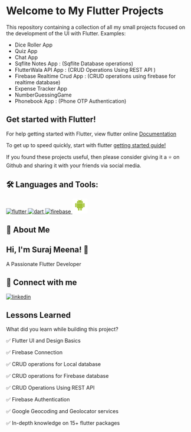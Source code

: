 
# Welcome to My Flutter Projects

This repository containing a collection of all my small projects focused on the development of the UI with Flutter. Examples:

* Dice Roller App
* Quiz App
* Chat App
* Sqflite Notes App : (Sqflite Database operations)
* FlutterWala API App : (CRUD Operations Using REST API )
* Firebase Realtime Crud App : (CRUD operations using firebase for realtime database)
* Expense Tracker App
* NumberGuessingGame
* Phonebook App : (Phone OTP Authentication)
## Get started with Flutter!

For help getting started with Flutter, view flutter online [Documentation](https://flutter.dev/)

To get up to speed quickly, start with flutter [getting started guide!](https://docs.flutter.dev/get-started/install)


If you found these projects useful, then please consider giving it a ⭐ on Github and sharing it with your friends via social media.

## 🛠 Languages and Tools:
<p align="left">
<a href="https://flutter.dev" target="_blank" rel="noreferrer"> <img src="https://www.vectorlogo.zone/logos/flutterio/flutterio-icon.svg" alt="flutter" width="40" height="40"/> </a> 
<a href="https://dart.dev" target="_blank" rel="noreferrer"> <img src="https://www.vectorlogo.zone/logos/dartlang/dartlang-icon.svg" alt="dart" width="40" height="40"/> </a> 
<a href="https://firebase.google.com/" target="_blank" rel="noreferrer"> <img src="https://www.vectorlogo.zone/logos/firebase/firebase-icon.svg" alt="firebase" width="40" height="40"/> </a>
<a href="https://developer.android.com" target="_blank" rel="noreferrer"> <img src="https://raw.githubusercontent.com/devicons/devicon/master/icons/android/android-original-wordmark.svg" alt="android" width="40" height="40"/> </a> 
</p>



## 🚀 About Me
Hi, I'm Suraj Meena! 👋
------------------------------------------------
A Passionate Flutter Developer


## 🔗 Connect with me
[![linkedin](https://img.shields.io/badge/linkedin-0A66C2?style=for-the-badge&logo=linkedin&logoColor=white)](https://www.linkedin.com/in/surajmeena99/)



## Lessons Learned

What did you learn while building this project? 

✅ Flutter UI and Design Basics

✅ Firebase Connection

✅ CRUD operations for Local database 

✅ CRUD operations for Firebase database

✅ CRUD Operations Using REST API 

✅ Firebase Authentication

✅ Google Geocoding and Geolocator services

✅ In-depth knowledge on 15+ flutter packages


